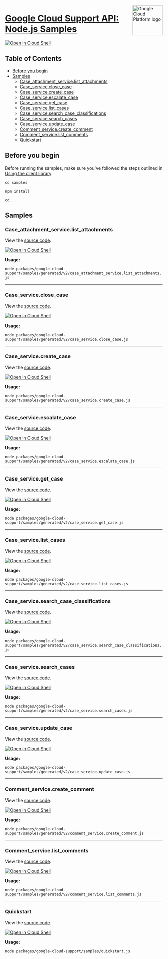 [//]: # "This README.md file is auto-generated, all changes to this file will be lost."
[//]: # "To regenerate it, use `python -m synthtool`."
<img src="https://avatars2.githubusercontent.com/u/2810941?v=3&s=96" alt="Google Cloud Platform logo" title="Google Cloud Platform" align="right" height="96" width="96"/>

# [Google Cloud Support API: Node.js Samples](https://github.com/googleapis/google-cloud-node)

[![Open in Cloud Shell][shell_img]][shell_link]



## Table of Contents

* [Before you begin](#before-you-begin)
* [Samples](#samples)
  * [Case_attachment_service.list_attachments](#case_attachment_service.list_attachments)
  * [Case_service.close_case](#case_service.close_case)
  * [Case_service.create_case](#case_service.create_case)
  * [Case_service.escalate_case](#case_service.escalate_case)
  * [Case_service.get_case](#case_service.get_case)
  * [Case_service.list_cases](#case_service.list_cases)
  * [Case_service.search_case_classifications](#case_service.search_case_classifications)
  * [Case_service.search_cases](#case_service.search_cases)
  * [Case_service.update_case](#case_service.update_case)
  * [Comment_service.create_comment](#comment_service.create_comment)
  * [Comment_service.list_comments](#comment_service.list_comments)
  * [Quickstart](#quickstart)

## Before you begin

Before running the samples, make sure you've followed the steps outlined in
[Using the client library](https://github.com/googleapis/google-cloud-node#using-the-client-library).

`cd samples`

`npm install`

`cd ..`

## Samples



### Case_attachment_service.list_attachments

View the [source code](https://github.com/googleapis/google-cloud-node/blob/main/packages/google-cloud-support/samples/generated/v2/case_attachment_service.list_attachments.js).

[![Open in Cloud Shell][shell_img]](https://console.cloud.google.com/cloudshell/open?git_repo=https://github.com/googleapis/google-cloud-node&page=editor&open_in_editor=packages/google-cloud-support/samples/generated/v2/case_attachment_service.list_attachments.js,samples/README.md)

__Usage:__


`node packages/google-cloud-support/samples/generated/v2/case_attachment_service.list_attachments.js`


-----




### Case_service.close_case

View the [source code](https://github.com/googleapis/google-cloud-node/blob/main/packages/google-cloud-support/samples/generated/v2/case_service.close_case.js).

[![Open in Cloud Shell][shell_img]](https://console.cloud.google.com/cloudshell/open?git_repo=https://github.com/googleapis/google-cloud-node&page=editor&open_in_editor=packages/google-cloud-support/samples/generated/v2/case_service.close_case.js,samples/README.md)

__Usage:__


`node packages/google-cloud-support/samples/generated/v2/case_service.close_case.js`


-----




### Case_service.create_case

View the [source code](https://github.com/googleapis/google-cloud-node/blob/main/packages/google-cloud-support/samples/generated/v2/case_service.create_case.js).

[![Open in Cloud Shell][shell_img]](https://console.cloud.google.com/cloudshell/open?git_repo=https://github.com/googleapis/google-cloud-node&page=editor&open_in_editor=packages/google-cloud-support/samples/generated/v2/case_service.create_case.js,samples/README.md)

__Usage:__


`node packages/google-cloud-support/samples/generated/v2/case_service.create_case.js`


-----




### Case_service.escalate_case

View the [source code](https://github.com/googleapis/google-cloud-node/blob/main/packages/google-cloud-support/samples/generated/v2/case_service.escalate_case.js).

[![Open in Cloud Shell][shell_img]](https://console.cloud.google.com/cloudshell/open?git_repo=https://github.com/googleapis/google-cloud-node&page=editor&open_in_editor=packages/google-cloud-support/samples/generated/v2/case_service.escalate_case.js,samples/README.md)

__Usage:__


`node packages/google-cloud-support/samples/generated/v2/case_service.escalate_case.js`


-----




### Case_service.get_case

View the [source code](https://github.com/googleapis/google-cloud-node/blob/main/packages/google-cloud-support/samples/generated/v2/case_service.get_case.js).

[![Open in Cloud Shell][shell_img]](https://console.cloud.google.com/cloudshell/open?git_repo=https://github.com/googleapis/google-cloud-node&page=editor&open_in_editor=packages/google-cloud-support/samples/generated/v2/case_service.get_case.js,samples/README.md)

__Usage:__


`node packages/google-cloud-support/samples/generated/v2/case_service.get_case.js`


-----




### Case_service.list_cases

View the [source code](https://github.com/googleapis/google-cloud-node/blob/main/packages/google-cloud-support/samples/generated/v2/case_service.list_cases.js).

[![Open in Cloud Shell][shell_img]](https://console.cloud.google.com/cloudshell/open?git_repo=https://github.com/googleapis/google-cloud-node&page=editor&open_in_editor=packages/google-cloud-support/samples/generated/v2/case_service.list_cases.js,samples/README.md)

__Usage:__


`node packages/google-cloud-support/samples/generated/v2/case_service.list_cases.js`


-----




### Case_service.search_case_classifications

View the [source code](https://github.com/googleapis/google-cloud-node/blob/main/packages/google-cloud-support/samples/generated/v2/case_service.search_case_classifications.js).

[![Open in Cloud Shell][shell_img]](https://console.cloud.google.com/cloudshell/open?git_repo=https://github.com/googleapis/google-cloud-node&page=editor&open_in_editor=packages/google-cloud-support/samples/generated/v2/case_service.search_case_classifications.js,samples/README.md)

__Usage:__


`node packages/google-cloud-support/samples/generated/v2/case_service.search_case_classifications.js`


-----




### Case_service.search_cases

View the [source code](https://github.com/googleapis/google-cloud-node/blob/main/packages/google-cloud-support/samples/generated/v2/case_service.search_cases.js).

[![Open in Cloud Shell][shell_img]](https://console.cloud.google.com/cloudshell/open?git_repo=https://github.com/googleapis/google-cloud-node&page=editor&open_in_editor=packages/google-cloud-support/samples/generated/v2/case_service.search_cases.js,samples/README.md)

__Usage:__


`node packages/google-cloud-support/samples/generated/v2/case_service.search_cases.js`


-----




### Case_service.update_case

View the [source code](https://github.com/googleapis/google-cloud-node/blob/main/packages/google-cloud-support/samples/generated/v2/case_service.update_case.js).

[![Open in Cloud Shell][shell_img]](https://console.cloud.google.com/cloudshell/open?git_repo=https://github.com/googleapis/google-cloud-node&page=editor&open_in_editor=packages/google-cloud-support/samples/generated/v2/case_service.update_case.js,samples/README.md)

__Usage:__


`node packages/google-cloud-support/samples/generated/v2/case_service.update_case.js`


-----




### Comment_service.create_comment

View the [source code](https://github.com/googleapis/google-cloud-node/blob/main/packages/google-cloud-support/samples/generated/v2/comment_service.create_comment.js).

[![Open in Cloud Shell][shell_img]](https://console.cloud.google.com/cloudshell/open?git_repo=https://github.com/googleapis/google-cloud-node&page=editor&open_in_editor=packages/google-cloud-support/samples/generated/v2/comment_service.create_comment.js,samples/README.md)

__Usage:__


`node packages/google-cloud-support/samples/generated/v2/comment_service.create_comment.js`


-----




### Comment_service.list_comments

View the [source code](https://github.com/googleapis/google-cloud-node/blob/main/packages/google-cloud-support/samples/generated/v2/comment_service.list_comments.js).

[![Open in Cloud Shell][shell_img]](https://console.cloud.google.com/cloudshell/open?git_repo=https://github.com/googleapis/google-cloud-node&page=editor&open_in_editor=packages/google-cloud-support/samples/generated/v2/comment_service.list_comments.js,samples/README.md)

__Usage:__


`node packages/google-cloud-support/samples/generated/v2/comment_service.list_comments.js`


-----




### Quickstart

View the [source code](https://github.com/googleapis/google-cloud-node/blob/main/packages/google-cloud-support/samples/quickstart.js).

[![Open in Cloud Shell][shell_img]](https://console.cloud.google.com/cloudshell/open?git_repo=https://github.com/googleapis/google-cloud-node&page=editor&open_in_editor=packages/google-cloud-support/samples/quickstart.js,samples/README.md)

__Usage:__


`node packages/google-cloud-support/samples/quickstart.js`






[shell_img]: https://gstatic.com/cloudssh/images/open-btn.png
[shell_link]: https://console.cloud.google.com/cloudshell/open?git_repo=https://github.com/googleapis/google-cloud-node&page=editor&open_in_editor=samples/README.md
[product-docs]: https://cloud.google.com/support/docs/reference/support-api
